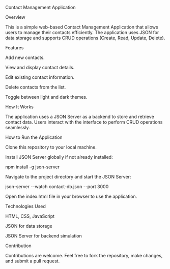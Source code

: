Contact Management Application

Overview

This is a simple web-based Contact Management Application that allows users to manage their contacts efficiently. The application uses JSON for data storage and supports CRUD operations (Create, Read, Update, Delete).

Features

Add new contacts.

View and display contact details.

Edit existing contact information.

Delete contacts from the list.

Toggle between light and dark themes.

How It Works

The application uses a JSON Server as a backend to store and retrieve contact data. Users interact with the interface to perform CRUD operations seamlessly.

How to Run the Application

Clone this repository to your local machine.

Install JSON Server globally if not already installed:

npm install -g json-server

Navigate to the project directory and start the JSON Server:

json-server --watch contact-db.json --port 3000

Open the index.html file in your browser to use the application.

Technologies Used

HTML, CSS, JavaScript

JSON for data storage

JSON Server for backend simulation

Contribution

Contributions are welcome. Feel free to fork the repository, make changes, and submit a pull request.
